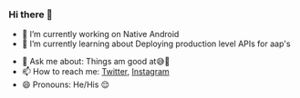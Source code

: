 ### Hi there 👋

<!--
**Crazzi-Boii/Crazzi-Boii** is a ✨ _special_ ✨ repository because its `README.md` (this file) appears on your GitHub profile.

Here are some ideas to get you started:-->

- 🔭 I’m currently working on Native Android
- 🌱 I’m currently learning about Deploying production level APIs for aap's
<!--- 👯 I’m looking to collaborate on ...
- 🤔 I’m looking for help with ... -->
- 💬 Ask me about: Things am good at😅🤣
- 📫 How to reach me: [Twitter](https://twitter.com/Crazzi_Boii), [Instagram](https://www.instagram.com/crazzi_boii/)
- 😄 Pronouns: He/His 😌
<!-- - ⚡ Fun fact: ... 


![Visitor Count](https://profile-counter.glitch.me/Crazzi-Boii/count.svg)
-->
